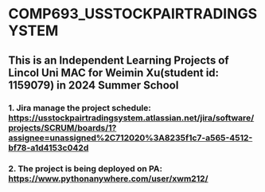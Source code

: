 # COMP693_USSTOCKPAIRTRADINGSYSTEM
## This is an Independent Learning Projects of Lincol Uni MAC for Weimin Xu(student id: 1159079) in 2024 Summer School</br>
### 1. Jira manage the project schedule: https://usstockpairtradingsystem.atlassian.net/jira/software/projects/SCRUM/boards/1?assignee=unassigned%2C712020%3A8235f1c7-a565-4512-bf78-a1d4153c042d</br>
### 2. The project is being deployed on PA: https://www.pythonanywhere.com/user/xwm212/
